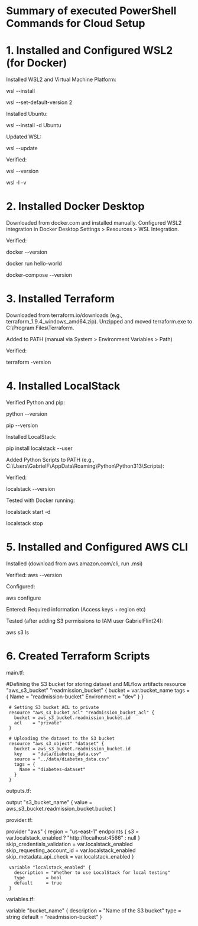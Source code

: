 # Summary of executed PowerShell Commands for Cloud Setup

# 1. Installed and Configured WSL2 (for Docker)

Installed WSL2 and Virtual Machine Platform:

wsl --install

wsl --set-default-version 2

Installed Ubuntu:

wsl --install -d Ubuntu

Updated WSL:

wsl --update

Verified:

wsl --version

wsl -l -v

# 2. Installed Docker Desktop

Downloaded from docker.com and installed manually.
Configured WSL2 integration in Docker Desktop Settings > Resources > WSL Integration.

Verified:

docker --version

docker run hello-world

docker-compose --version

# 3. Installed Terraform
Downloaded from terraform.io/downloads (e.g., terraform_1.9.4_windows_amd64.zip).
Unzipped and moved terraform.exe to C:\Program Files\Terraform.

Added to PATH (manual via System > Environment Variables > Path)

Verified:

terraform -version

# 4. Installed LocalStack

Verified Python and pip:

python --version

pip --version

Installed LocalStack:

pip install localstack --user

Added Python Scripts to PATH (e.g., C:\Users\GabrielF\AppData\Roaming\Python\Python313\Scripts):

Verified:

localstack --version

Tested with Docker running:

localstack start -d

localstack stop

# 5. Installed and Configured AWS CLI

Installed (download from aws.amazon.com/cli, run .msi)

Verified:
aws --version

Configured:

aws configure

Entered: Required information (Access keys + region etc)

Tested (after adding S3 permissions to IAM user GabrielFlint24):

aws s3 ls

# 6. Created Terraform Scripts

main.tf:

#Defining the S3 bucket for storing dataset and MLflow artifacts
     resource "aws_s3_bucket" "readmission_bucket" {
       bucket = var.bucket_name
       tags = {
         Name        = "readmission-bucket"
         Environment = "dev"
       }
     }

     # Setting S3 bucket ACL to private
     resource "aws_s3_bucket_acl" "readmission_bucket_acl" {
       bucket = aws_s3_bucket.readmission_bucket.id
       acl    = "private"
     }

     # Uploading the dataset to the S3 bucket
     resource "aws_s3_object" "dataset" {
       bucket = aws_s3_bucket.readmission_bucket.id
       key    = "data/diabetes_data.csv"
       source = "../data/diabetes_data.csv"
       tags = {
         Name = "diabetes-dataset"
       }
     }

outputs.tf:

output "s3_bucket_name" {
       value = aws_s3_bucket.readmission_bucket.bucket
     }

provider.tf:

provider "aws" {
       region = "us-east-1"
       endpoints {
         s3 = var.localstack_enabled ? "http://localhost:4566" : null
       }
       skip_credentials_validation = var.localstack_enabled
       skip_requesting_account_id  = var.localstack_enabled
       skip_metadata_api_check     = var.localstack_enabled
     }

     variable "localstack_enabled" {
       description = "Whether to use LocalStack for local testing"
       type        = bool
       default     = true
     }

variables.tf:

variable "bucket_name" {
       description = "Name of the S3 bucket"
       type        = string
       default     = "readmission-bucket"
     }
